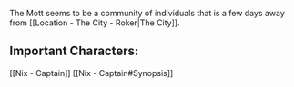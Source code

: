 The Mott seems to be a community of individuals that is a few days away from [[Location - The City - Roker|The City]]. 



## Important Characters:

[[Nix - Captain]]
[[Nix - Captain#Synopsis]]

